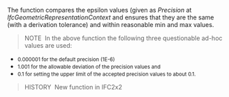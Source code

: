 The function compares the epsilon values (given as _Precision_ at _IfcGeometricRepresentationContext_
and ensures that they are the same (with a derivation tolerance) and within reasonable min and max values.

> NOTE&nbsp; In the above function the following three questionable ad-hoc values are used: <ul>
  <ul>
    <li><small>0.000001 for the default precision (1E-6) </small></li>
    <li><small>1.001 for the allowable deviation of the
precision values and </small></li>
    <li><small>0.1 for setting the upper limit of the
accepted precision values to about 0.1.</small>
    </li>
  </ul>
</ul>

> HISTORY&nbsp; New function in IFC2x2